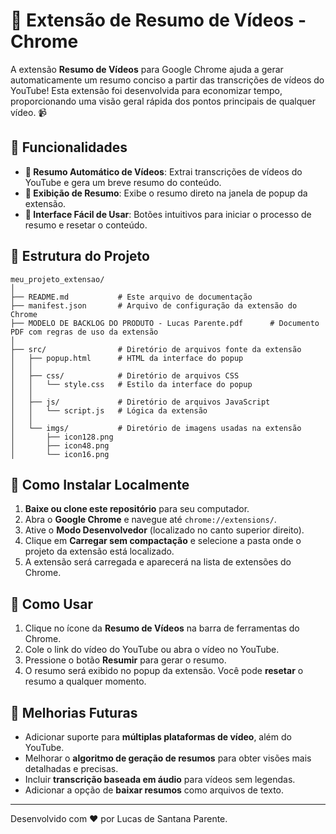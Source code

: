 # 🎥 Extensão de Resumo de Vídeos - Chrome

A extensão **Resumo de Vídeos** para Google Chrome ajuda a gerar automaticamente um resumo conciso a partir das transcrições de vídeos do YouTube! Esta extensão foi desenvolvida para economizar tempo, proporcionando uma visão geral rápida dos pontos principais de qualquer vídeo. 📹

## 🌟 Funcionalidades
- **🔄 Resumo Automático de Vídeos**: Extrai transcrições de vídeos do YouTube e gera um breve resumo do conteúdo.
- **📝 Exibição de Resumo**: Exibe o resumo direto na janela de popup da extensão.
- **🎯 Interface Fácil de Usar**: Botões intuitivos para iniciar o processo de resumo e resetar o conteúdo.

## 📂 Estrutura do Projeto
```
meu_projeto_extensao/
│
├── README.md           # Este arquivo de documentação
├── manifest.json       # Arquivo de configuração da extensão do Chrome
├── MODELO DE BACKLOG DO PRODUTO - Lucas Parente.pdf      # Documento PDF com regras de uso da extensão
│
├── src/                # Diretório de arquivos fonte da extensão
│   ├── popup.html      # HTML da interface do popup
│   │
│   ├── css/            # Diretório de arquivos CSS
│   │   └── style.css   # Estilo da interface do popup
│   │
│   ├── js/             # Diretório de arquivos JavaScript
│   │   └── script.js   # Lógica da extensão
│   │
│   └── imgs/           # Diretório de imagens usadas na extensão
│       ├── icon128.png
│       ├── icon48.png
│       └── icon16.png

```

## 🚀 Como Instalar Localmente
1. **Baixe ou clone este repositório** para seu computador.
2. Abra o **Google Chrome** e navegue até `chrome://extensions/`.
3. Ative o **Modo Desenvolvedor** (localizado no canto superior direito).
4. Clique em **Carregar sem compactação** e selecione a pasta onde o projeto da extensão está localizado.
5. A extensão será carregada e aparecerá na lista de extensões do Chrome.

## 🎯 Como Usar
1. Clique no ícone da **Resumo de Vídeos** na barra de ferramentas do Chrome.
2. Cole o link do vídeo do YouTube ou abra o vídeo no YouTube.
3. Pressione o botão **Resumir** para gerar o resumo.
4. O resumo será exibido no popup da extensão. Você pode **resetar** o resumo a qualquer momento.

## 🚧 Melhorias Futuras
- Adicionar suporte para **múltiplas plataformas de vídeo**, além do YouTube.
- Melhorar o **algoritmo de geração de resumos** para obter visões mais detalhadas e precisas.
- Incluir **transcrição baseada em áudio** para vídeos sem legendas.
- Adicionar a opção de **baixar resumos** como arquivos de texto.

---

Desenvolvido com ❤️ por Lucas de Santana Parente.
